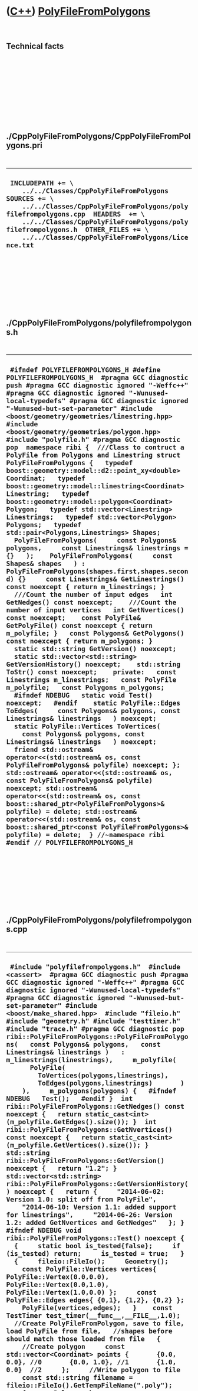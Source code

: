 



 

 

 

 

 

([C++](Cpp.md)) [PolyFileFromPolygons](CppPolyFileFromPolygons.md)
====================================================================

 

Technical facts
---------------

 

 

 

 

 

 

./CppPolyFileFromPolygons/CppPolyFileFromPolygons.pri
-----------------------------------------------------

 

  --------------------------------------------------------------------------------------------------------------------------------------------------------------------------------------------------------------------------------------------------------------------------------------------------------
  ` INCLUDEPATH += \     ../../Classes/CppPolyFileFromPolygons  SOURCES += \     ../../Classes/CppPolyFileFromPolygons/polyfilefrompolygons.cpp  HEADERS  += \     ../../Classes/CppPolyFileFromPolygons/polyfilefrompolygons.h  OTHER_FILES += \     ../../Classes/CppPolyFileFromPolygons/Licence.txt`
  --------------------------------------------------------------------------------------------------------------------------------------------------------------------------------------------------------------------------------------------------------------------------------------------------------

 

 

 

 

 

./CppPolyFileFromPolygons/polyfilefrompolygons.h
------------------------------------------------

 

  ------------------------------------------------------------------------------------------------------------------------------------------------------------------------------------------------------------------------------------------------------------------------------------------------------------------------------------------------------------------------------------------------------------------------------------------------------------------------------------------------------------------------------------------------------------------------------------------------------------------------------------------------------------------------------------------------------------------------------------------------------------------------------------------------------------------------------------------------------------------------------------------------------------------------------------------------------------------------------------------------------------------------------------------------------------------------------------------------------------------------------------------------------------------------------------------------------------------------------------------------------------------------------------------------------------------------------------------------------------------------------------------------------------------------------------------------------------------------------------------------------------------------------------------------------------------------------------------------------------------------------------------------------------------------------------------------------------------------------------------------------------------------------------------------------------------------------------------------------------------------------------------------------------------------------------------------------------------------------------------------------------------------------------------------------------------------------------------------------------------------------------------------------------------------------------------------------------------------------------------------------------------------------------------------------------------------------------------------------------------------------------------------------------------------------------------------------------------------------------------------------------------------------------------
  ` #ifndef POLYFILEFROMPOLYGONS_H #define POLYFILEFROMPOLYGONS_H  #pragma GCC diagnostic push #pragma GCC diagnostic ignored "-Weffc++" #pragma GCC diagnostic ignored "-Wunused-local-typedefs" #pragma GCC diagnostic ignored "-Wunused-but-set-parameter" #include <boost/geometry/geometries/linestring.hpp> #include <boost/geometry/geometries/polygon.hpp> #include "polyfile.h" #pragma GCC diagnostic pop  namespace ribi {  ///Class to contruct a PolyFile from Polygons and Linestring struct PolyFileFromPolygons {   typedef boost::geometry::model::d2::point_xy<double> Coordinat;   typedef boost::geometry::model::linestring<Coordinat> Linestring;   typedef boost::geometry::model::polygon<Coordinat> Polygon;   typedef std::vector<Linestring> Linestrings;   typedef std::vector<Polygon> Polygons;   typedef std::pair<Polygons,Linestrings> Shapes;     PolyFileFromPolygons(     const Polygons& polygons,     const Linestrings& linestrings = {}   );    PolyFileFromPolygons(     const Shapes& shapes   ) : PolyFileFromPolygons(shapes.first,shapes.second) {}     const Linestrings& GetLinestrings() const noexcept { return m_linestrings; }    ///Count the number of input edges   int GetNedges() const noexcept;    ///Count the number of input vertices   int GetNvertices() const noexcept;    const PolyFile& GetPolyFile() const noexcept { return m_polyfile; }   const Polygons& GetPolygons() const noexcept { return m_polygons; }    static std::string GetVersion() noexcept;   static std::vector<std::string> GetVersionHistory() noexcept;    std::string ToStr() const noexcept;    private:   const Linestrings m_linestrings;   const PolyFile m_polyfile;   const Polygons m_polygons;    #ifndef NDEBUG   static void Test() noexcept;   #endif    static PolyFile::Edges ToEdges(     const Polygons& polygons, const Linestrings& linestrings   ) noexcept;   static PolyFile::Vertices ToVertices(     const Polygons& polygons, const Linestrings& linestrings   ) noexcept;    friend std::ostream& operator<<(std::ostream& os, const PolyFileFromPolygons& polyfile) noexcept; };  std::ostream& operator<<(std::ostream& os, const PolyFileFromPolygons& polyfile) noexcept; std::ostream& operator<<(std::ostream& os, const boost::shared_ptr<PolyFileFromPolygons>& polyfile) = delete; std::ostream& operator<<(std::ostream& os, const boost::shared_ptr<const PolyFileFromPolygons>& polyfile) = delete;  } //~namespace ribi  #endif // POLYFILEFROMPOLYGONS_H`
  ------------------------------------------------------------------------------------------------------------------------------------------------------------------------------------------------------------------------------------------------------------------------------------------------------------------------------------------------------------------------------------------------------------------------------------------------------------------------------------------------------------------------------------------------------------------------------------------------------------------------------------------------------------------------------------------------------------------------------------------------------------------------------------------------------------------------------------------------------------------------------------------------------------------------------------------------------------------------------------------------------------------------------------------------------------------------------------------------------------------------------------------------------------------------------------------------------------------------------------------------------------------------------------------------------------------------------------------------------------------------------------------------------------------------------------------------------------------------------------------------------------------------------------------------------------------------------------------------------------------------------------------------------------------------------------------------------------------------------------------------------------------------------------------------------------------------------------------------------------------------------------------------------------------------------------------------------------------------------------------------------------------------------------------------------------------------------------------------------------------------------------------------------------------------------------------------------------------------------------------------------------------------------------------------------------------------------------------------------------------------------------------------------------------------------------------------------------------------------------------------------------------------------------------

 

 

 

 

 

./CppPolyFileFromPolygons/polyfilefrompolygons.cpp
--------------------------------------------------

 

  ---------------------------------------------------------------------------------------------------------------------------------------------------------------------------------------------------------------------------------------------------------------------------------------------------------------------------------------------------------------------------------------------------------------------------------------------------------------------------------------------------------------------------------------------------------------------------------------------------------------------------------------------------------------------------------------------------------------------------------------------------------------------------------------------------------------------------------------------------------------------------------------------------------------------------------------------------------------------------------------------------------------------------------------------------------------------------------------------------------------------------------------------------------------------------------------------------------------------------------------------------------------------------------------------------------------------------------------------------------------------------------------------------------------------------------------------------------------------------------------------------------------------------------------------------------------------------------------------------------------------------------------------------------------------------------------------------------------------------------------------------------------------------------------------------------------------------------------------------------------------------------------------------------------------------------------------------------------------------------------------------------------------------------------------------------------------------------------------------------------------------------------------------------------------------------------------------------------------------------------------------------------------------------------------------------------------------------------------------------------------------------------------------------------------------------------------------------------------------------------------------------------------------------------------------------------------------------------------------------------------------------------------------------------------------------------------------------------------------------------------------------------------------------------------------------------------------------------------------------------------------------------------------------------------------------------------------------------------------------------------------------------------------------------------------------------------------------------------------------------------------------------------------------------------------------------------------------------------------------------------------------------------------------------------------------------------------------------------------------------------------------------------------------------------------------------------------------------------------------------------------------------------------------------------------------------------------------------------------------------------------------------------------------------------------------------------------------------------------------------------------------------------------------------------------------------------------------------------------------------------------------------------------------------------------------------------------------------------------------------------------------------------------------------------------------------------------------------------------------------------------------------------------------------------------------------------------------------------------------------------------------------------------------------------------------------------------------------------------------------------------------------------------------------------------------------------------------------------------------------------------------------------------------------------------------------------------------------------------------------------------------------------------------------------------------------------------------------------------------------------------------------------------------------------------------------------------------------------------------------------------------------------------------------------------------------------------------------------------------------------------------------------------------------------------------------
  ` #include "polyfilefrompolygons.h"  #include <cassert>  #pragma GCC diagnostic push #pragma GCC diagnostic ignored "-Weffc++" #pragma GCC diagnostic ignored "-Wunused-local-typedefs" #pragma GCC diagnostic ignored "-Wunused-but-set-parameter" #include <boost/make_shared.hpp>  #include "fileio.h" #include "geometry.h" #include "testtimer.h" #include "trace.h" #pragma GCC diagnostic pop   ribi::PolyFileFromPolygons::PolyFileFromPolygons(   const Polygons& polygons,   const Linestrings& linestrings )   : m_linestrings(linestrings),     m_polyfile(       PolyFile(         ToVertices(polygons,linestrings),         ToEdges(polygons,linestrings)       )     ),     m_polygons(polygons) {   #ifndef NDEBUG   Test();   #endif }  int ribi::PolyFileFromPolygons::GetNedges() const noexcept {   return static_cast<int>(m_polyfile.GetEdges().size()); }  int ribi::PolyFileFromPolygons::GetNvertices() const noexcept {   return static_cast<int>(m_polyfile.GetVertices().size()); }  std::string ribi::PolyFileFromPolygons::GetVersion() noexcept {   return "1.2"; }  std::vector<std::string> ribi::PolyFileFromPolygons::GetVersionHistory() noexcept {   return {     "2014-06-02: Version 1.0: split off from PolyFile",     "2014-06-10: Version 1.1: added support for linestrings",     "2014-06-26: Version 1.2: added GetNvertices and GetNedges"   }; }  #ifndef NDEBUG void ribi::PolyFileFromPolygons::Test() noexcept {   {     static bool is_tested{false};     if (is_tested) return;     is_tested = true;   }   {     fileio::FileIo();     Geometry();     const PolyFile::Vertices vertices{ PolyFile::Vertex(0.0,0.0), PolyFile::Vertex(0.0,1.0), PolyFile::Vertex(1.0,0.0) };     const PolyFile::Edges edges{ {0,1}, {1,2}, {0,2} };     PolyFile(vertices,edges);   }    const TestTimer test_timer(__func__,__FILE__,1.0);   //Create PolyFileFromPolygon, save to file, load PolyFile from file,   //shapes before should match those loaded from file   {     //Create polygon     const std::vector<Coordinat> points {       {0.0, 0.0}, //0       {0.0, 1.0}, //1       {1.0, 0.0}  //2     };     //Write polygon to file     const std::string filename = fileio::FileIo().GetTempFileName(".poly");     {       Polygon shape;       boost::geometry::append(shape, points);       const Polygons shapes = {shape};       const auto polyfile_from_polygons = boost::make_shared<PolyFileFromPolygons>(shapes);       std::ofstream f(filename.c_str());       f << std::setprecision(20) << polyfile_from_polygons->GetPolyFile().ToStr();     }     //Load file     {       const auto polyfile = boost::make_shared<PolyFile>(filename);       assert(points.size() == polyfile->GetVertices().size()         && "The number of points is expected to be equal");       const int n_vertices = static_cast<int>(polyfile->GetVertices().size());       for (int i=0; i!=n_vertices; ++i)       {         assert(           Geometry().IsEqual2d(             points[i],             polyfile->GetVertices()[i]           )         );       }     }   } } #endif  ribi::PolyFile::Edges ribi::PolyFileFromPolygons::ToEdges(   const Polygons& polygons,   const Linestrings& linestrings ) noexcept {   ribi::PolyFile::Edges edges;   int vertex_index = 0;   int shape_first_vertex_index = 0;   for (const auto& shape: polygons)   {     const int n = static_cast<int>(shape.outer().size());      for (int i=0; i!=n; ++i)     {       const int from_index = vertex_index;       const int to_index         = i != n-1         ? vertex_index+1           //Go to next         : shape_first_vertex_index //Go to first of shape       ;       edges.push_back(std::make_pair(from_index,to_index));       ++vertex_index;     }     shape_first_vertex_index += n;   }    for (const auto& linestring: linestrings)   {     const int n = static_cast<int>(linestring.size());      for (int i=0; i!=n-1; ++i) //Always go to the next point     {       const int from_index = vertex_index;       const int to_index = vertex_index+1; //Go to next       edges.push_back(std::make_pair(from_index,to_index));       ++vertex_index;     }     shape_first_vertex_index += n;   }    return edges; }  std::string ribi::PolyFileFromPolygons::ToStr() const noexcept {   std::stringstream s;   s << (*this);   return s.str();   //return m_polyfile.ToStr(); }  ribi::PolyFile::Vertices ribi::PolyFileFromPolygons::ToVertices(   const Polygons& polygons,   const Linestrings& linestrings ) noexcept {   ribi::PolyFile::Vertices v;   for (const auto& polygon: polygons)   {     for (const auto& vertex: polygon.outer())     {       v.push_back(vertex);     }   }   for (const auto& linestring: linestrings)   {     for (const auto& vertex: linestring)     {       v.push_back(vertex);     }   }   return v; }  std::ostream& ribi::operator<<(std::ostream& os, const PolyFileFromPolygons& polyfile) noexcept {   os << polyfile.m_polyfile;   return os; }`
  ---------------------------------------------------------------------------------------------------------------------------------------------------------------------------------------------------------------------------------------------------------------------------------------------------------------------------------------------------------------------------------------------------------------------------------------------------------------------------------------------------------------------------------------------------------------------------------------------------------------------------------------------------------------------------------------------------------------------------------------------------------------------------------------------------------------------------------------------------------------------------------------------------------------------------------------------------------------------------------------------------------------------------------------------------------------------------------------------------------------------------------------------------------------------------------------------------------------------------------------------------------------------------------------------------------------------------------------------------------------------------------------------------------------------------------------------------------------------------------------------------------------------------------------------------------------------------------------------------------------------------------------------------------------------------------------------------------------------------------------------------------------------------------------------------------------------------------------------------------------------------------------------------------------------------------------------------------------------------------------------------------------------------------------------------------------------------------------------------------------------------------------------------------------------------------------------------------------------------------------------------------------------------------------------------------------------------------------------------------------------------------------------------------------------------------------------------------------------------------------------------------------------------------------------------------------------------------------------------------------------------------------------------------------------------------------------------------------------------------------------------------------------------------------------------------------------------------------------------------------------------------------------------------------------------------------------------------------------------------------------------------------------------------------------------------------------------------------------------------------------------------------------------------------------------------------------------------------------------------------------------------------------------------------------------------------------------------------------------------------------------------------------------------------------------------------------------------------------------------------------------------------------------------------------------------------------------------------------------------------------------------------------------------------------------------------------------------------------------------------------------------------------------------------------------------------------------------------------------------------------------------------------------------------------------------------------------------------------------------------------------------------------------------------------------------------------------------------------------------------------------------------------------------------------------------------------------------------------------------------------------------------------------------------------------------------------------------------------------------------------------------------------------------------------------------------------------------------------------------------------------------------------------------------------------------------------------------------------------------------------------------------------------------------------------------------------------------------------------------------------------------------------------------------------------------------------------------------------------------------------------------------------------------------------------------------------------------------------------------------------------------------------------------------------------------------

 

 

 

 

 





 




This page has been created by the [tool](Tools.md)
[CodeToHtml](ToolCodeToHtml.md)
